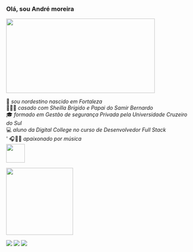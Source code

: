 ### Olá, sou André moreira

<div>

<img src="https://image.shutterstock.com/image-illustration/programming-code-abstract-technology-background-600w-1292327320.jpg"  height="200" width=" 400" align="center"/> <br>

</div>

🌅 <i> sou nordestino nascido em Fortaleza </i> <br> 
👨‍👩‍👦 <i>casado com Sheilla Brígido e Papai do Samir Bernardo</i> <br> 
🎓 <i>formado em Gestão de segurança Privada pela Universidade Cruzeiro do Sul </i> <br>
💻 <i> aluno da Digital College no curso de Desenvolvedor Full Stack </I> <br>'
🎧🎤🎸 <i> apaixonado por música <i>  <br><img src="https://c.tenor.com/6dBVWBne0-AAAAAC/guitar-closed-hand-full-of-friends.gif" height="50" width=" 50"> <p>



<div>

<img height="180em" src="https://github-readme-stats.vercel.app/api?username=andresilva08&show_icons=true&theme=dark&include_all_commits=true"/>

</div>
 
 
 
<div> 

<p>

<a href="https://www.instagram.com/andre_moreira08/" target="_blank"><img src="https://img.shields.io/badge/-Instagram-%23E4405F?style=for-the- badge&logo=instagram&logoColor=white" target="_blank"></a>
<a href = "mailto:andre_moreira.22@hotmail.com"><img src="https://img.shields.io/badge/-Gmail-%23333?style=for-the-badge&logo=gmail&logoColor=white" destino ="_blank"></a>
<a href="https://www.linkedin.com/in/andr%C3%A9-moreira-690255238" target="_blank"><img src="https://img.shields.io/badge/LinkedIn-0077B5?style=for-the-badge&logo=linkedin&logoColor=white" target="_blank"></a>
</div>

